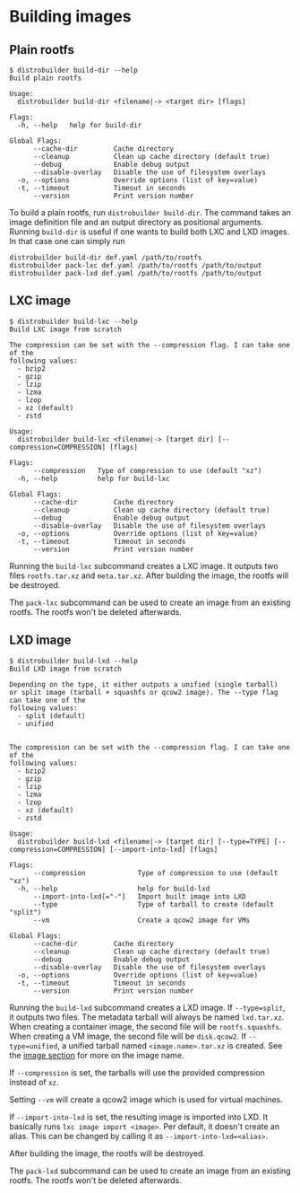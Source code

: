 # Building images

## Plain rootfs

```shell
$ distrobuilder build-dir --help
Build plain rootfs

Usage:
  distrobuilder build-dir <filename|-> <target dir> [flags]

Flags:
  -h, --help   help for build-dir

Global Flags:
      --cache-dir         Cache directory
      --cleanup           Clean up cache directory (default true)
      --debug             Enable debug output
      --disable-overlay   Disable the use of filesystem overlays
  -o, --options           Override options (list of key=value)
  -t, --timeout           Timeout in seconds
      --version           Print version number

```

To build a plain rootfs, run `distrobuilder build-dir`.
The command takes an image definition file and an output directory as positional arguments.
Running `build-dir` is useful if one wants to build both LXC and LXD images.
In that case one can simply run

```shell
distrobuilder build-dir def.yaml /path/to/rootfs
distrobuilder pack-lxc def.yaml /path/to/rootfs /path/to/output
distrobuilder pack-lxd def.yaml /path/to/rootfs /path/to/output
```

## LXC image

```shell
$ distrobuilder build-lxc --help
Build LXC image from scratch

The compression can be set with the --compression flag. I can take one of the
following values:
  - bzip2
  - gzip
  - lzip
  - lzma
  - lzop
  - xz (default)
  - zstd

Usage:
  distrobuilder build-lxc <filename|-> [target dir] [--compression=COMPRESSION] [flags]

Flags:
      --compression   Type of compression to use (default "xz")
  -h, --help          help for build-lxc

Global Flags:
      --cache-dir         Cache directory
      --cleanup           Clean up cache directory (default true)
      --debug             Enable debug output
      --disable-overlay   Disable the use of filesystem overlays
  -o, --options           Override options (list of key=value)
  -t, --timeout           Timeout in seconds
      --version           Print version number

```

Running the `build-lxc` subcommand creates a LXC image.
It outputs two files `rootfs.tar.xz` and `meta.tar.xz`.
After building the image, the rootfs will be destroyed.

The `pack-lxc` subcommand can be used to create an image from an existing rootfs.
The rootfs won't be deleted afterwards.

## LXD image

```shell
$ distrobuilder build-lxd --help
Build LXD image from scratch

Depending on the type, it either outputs a unified (single tarball)
or split image (tarball + squashfs or qcow2 image). The --type flag can take one of the
following values:
  - split (default)
  - unified


The compression can be set with the --compression flag. I can take one of the
following values:
  - bzip2
  - gzip
  - lzip
  - lzma
  - lzop
  - xz (default)
  - zstd

Usage:
  distrobuilder build-lxd <filename|-> [target dir] [--type=TYPE] [--compression=COMPRESSION] [--import-into-lxd] [flags]

Flags:
      --compression             Type of compression to use (default "xz")
  -h, --help                    help for build-lxd
      --import-into-lxd[="-"]   Import built image into LXD
      --type                    Type of tarball to create (default "split")
      --vm                      Create a qcow2 image for VMs

Global Flags:
      --cache-dir         Cache directory
      --cleanup           Clean up cache directory (default true)
      --debug             Enable debug output
      --disable-overlay   Disable the use of filesystem overlays
  -o, --options           Override options (list of key=value)
  -t, --timeout           Timeout in seconds
      --version           Print version number
```

Running the `build-lxd` subcommand creates a LXD image.
If `--type=split`, it outputs two files.
The metadata tarball will always be named `lxd.tar.xz`.
When creating a container image, the second file will be `rootfs.squashfs`.
When creating a VM image, the second file will be `disk.qcow2`.
If `--type=unified`, a unified tarball named `<image.name>.tar.xz` is created.
See the [image section](image.md) for more on the image name.

If `--compression` is set, the tarballs will use the provided compression instead of `xz`.

Setting `--vm` will create a qcow2 image which is used for virtual machines.

If `--import-into-lxd` is set, the resulting image is imported into LXD.
It basically runs `lxc image import <image>`.
Per default, it doesn't create an alias.
This can be changed by calling it as `--import-into-lxd=<alias>`.

After building the image, the rootfs will be destroyed.

The `pack-lxd` subcommand can be used to create an image from an existing rootfs.
The rootfs won't be deleted afterwards.
